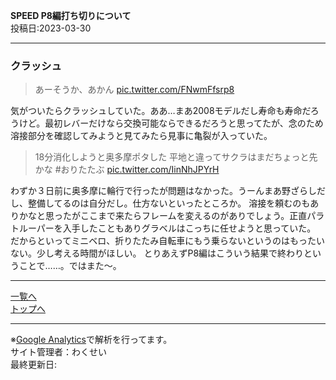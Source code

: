 

**SPEED P8編打ち切りについて**  
投稿日:2023-03-30

---

### クラッシュ

> あーそうか、あかん [pic.twitter.com/FNwmFfsrp8](https://twitter.com/ADlGCrQjlnyDKCg/status/1641334840669896705)

気がついたらクラッシュしていた。ああ…まあ2008モデルだし寿命も寿命だろうけど。最初レバーだけなら交換可能ならできるだろうと思ってたが、念のため溶接部分を確認してみようと見てみたら見事に亀裂が入っていた。

> 18分消化しようと奥多摩ポタした
> 平地と違ってサクラはまだちょっと先かな #おりたたぶ [pic.twitter.com/IinNhJPYrH](https://twitter.com/ADlGCrQjlnyDKCg/status/1640263654888341506)

わずか３日前に奥多摩に輪行で行ったが問題はなかった。うーんまあ野ざらしだし、整備してるのは自分だし。仕方ないといったところか。
溶接を頼むのもありかなと思ったがここまで来たらフレームを変えるのがありでしょう。正直パラトルーパーを入手したこともありグラベルはこっちに任せようと思っていた。
だからといってミニベロ、折りたたみ自転車にもう乗らないというのはもったいない。少し考える時間がほしい。
とりあえずP8編はこういう結果で終わりということで……。ではまた～。

---

[一覧へ](./Link.md)  
[トップへ](/)

---

※[Google Analytics](https://wahoij.github.io/GAPolicy.html)で解析を行ってます。  
サイト管理者：わくせい  
最終更新日:<time id="modify"></time>
